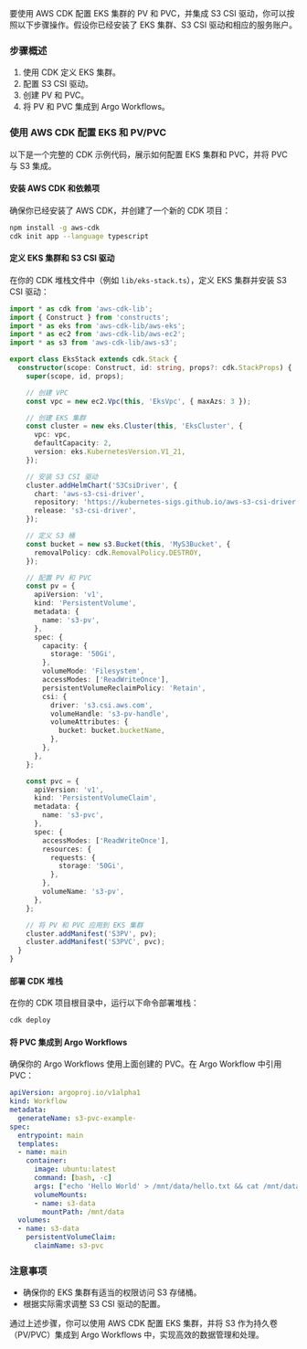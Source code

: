 要使用 AWS CDK 配置 EKS 集群的 PV 和 PVC，并集成 S3 CSI 驱动，你可以按照以下步骤操作。假设你已经安装了 EKS 集群、S3 CSI 驱动和相应的服务账户。

### 步骤概述

1. 使用 CDK 定义 EKS 集群。
2. 配置 S3 CSI 驱动。
3. 创建 PV 和 PVC。
4. 将 PV 和 PVC 集成到 Argo Workflows。

### 使用 AWS CDK 配置 EKS 和 PV/PVC

以下是一个完整的 CDK 示例代码，展示如何配置 EKS 集群和 PVC，并将 PVC 与 S3 集成。

#### 安装 AWS CDK 和依赖项

确保你已经安装了 AWS CDK，并创建了一个新的 CDK 项目：

```sh
npm install -g aws-cdk
cdk init app --language typescript
```

#### 定义 EKS 集群和 S3 CSI 驱动

在你的 CDK 堆栈文件中（例如 `lib/eks-stack.ts`），定义 EKS 集群并安装 S3 CSI 驱动：

```typescript
import * as cdk from 'aws-cdk-lib';
import { Construct } from 'constructs';
import * as eks from 'aws-cdk-lib/aws-eks';
import * as ec2 from 'aws-cdk-lib/aws-ec2';
import * as s3 from 'aws-cdk-lib/aws-s3';

export class EksStack extends cdk.Stack {
  constructor(scope: Construct, id: string, props?: cdk.StackProps) {
    super(scope, id, props);

    // 创建 VPC
    const vpc = new ec2.Vpc(this, 'EksVpc', { maxAzs: 3 });

    // 创建 EKS 集群
    const cluster = new eks.Cluster(this, 'EksCluster', {
      vpc: vpc,
      defaultCapacity: 2,
      version: eks.KubernetesVersion.V1_21,
    });

    // 安装 S3 CSI 驱动
    cluster.addHelmChart('S3CsiDriver', {
      chart: 'aws-s3-csi-driver',
      repository: 'https://kubernetes-sigs.github.io/aws-s3-csi-driver',
      release: 's3-csi-driver',
    });

    // 定义 S3 桶
    const bucket = new s3.Bucket(this, 'MyS3Bucket', {
      removalPolicy: cdk.RemovalPolicy.DESTROY,
    });

    // 配置 PV 和 PVC
    const pv = {
      apiVersion: 'v1',
      kind: 'PersistentVolume',
      metadata: {
        name: 's3-pv',
      },
      spec: {
        capacity: {
          storage: '50Gi',
        },
        volumeMode: 'Filesystem',
        accessModes: ['ReadWriteOnce'],
        persistentVolumeReclaimPolicy: 'Retain',
        csi: {
          driver: 's3.csi.aws.com',
          volumeHandle: 's3-pv-handle',
          volumeAttributes: {
            bucket: bucket.bucketName,
          },
        },
      },
    };

    const pvc = {
      apiVersion: 'v1',
      kind: 'PersistentVolumeClaim',
      metadata: {
        name: 's3-pvc',
      },
      spec: {
        accessModes: ['ReadWriteOnce'],
        resources: {
          requests: {
            storage: '50Gi',
          },
        },
        volumeName: 's3-pv',
      },
    };

    // 将 PV 和 PVC 应用到 EKS 集群
    cluster.addManifest('S3PV', pv);
    cluster.addManifest('S3PVC', pvc);
  }
}
```

#### 部署 CDK 堆栈

在你的 CDK 项目根目录中，运行以下命令部署堆栈：

```sh
cdk deploy
```

#### 将 PVC 集成到 Argo Workflows

确保你的 Argo Workflows 使用上面创建的 PVC。在 Argo Workflow 中引用 PVC：

```yaml
apiVersion: argoproj.io/v1alpha1
kind: Workflow
metadata:
  generateName: s3-pvc-example-
spec:
  entrypoint: main
  templates:
  - name: main
    container:
      image: ubuntu:latest
      command: [bash, -c]
      args: ["echo 'Hello World' > /mnt/data/hello.txt && cat /mnt/data/hello.txt"]
      volumeMounts:
      - name: s3-data
        mountPath: /mnt/data
  volumes:
  - name: s3-data
    persistentVolumeClaim:
      claimName: s3-pvc
```

### 注意事项

- 确保你的 EKS 集群有适当的权限访问 S3 存储桶。
- 根据实际需求调整 S3 CSI 驱动的配置。

通过上述步骤，你可以使用 AWS CDK 配置 EKS 集群，并将 S3 作为持久卷（PV/PVC）集成到 Argo Workflows 中，实现高效的数据管理和处理。
